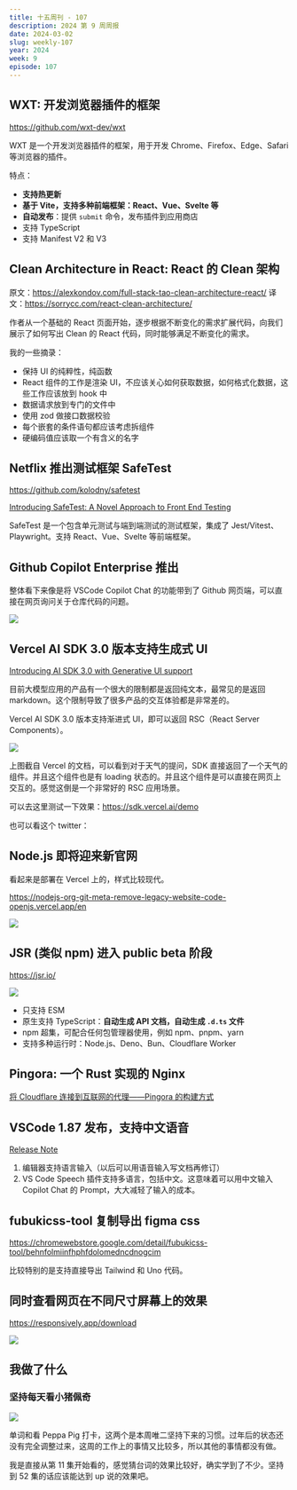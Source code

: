 ```yaml
---
title: 十五周刊 - 107
description: 2024 第 9 周周报
date: 2024-03-02
slug: weekly-107
year: 2024
week: 9
episode: 107
---
```


## WXT: 开发浏览器插件的框架

https://github.com/wxt-dev/wxt

WXT 是一个开发浏览器插件的框架，用于开发 Chrome、Firefox、Edge、Safari 等浏览器的插件。

特点：
- **支持热更新**
- **基于 Vite，支持多种前端框架：React、Vue、Svelte 等**
- **自动发布**：提供 `submit` 命令，发布插件到应用商店
- 支持 TypeScript
- 支持 Manifest V2 和 V3

## Clean Architecture in React: React 的 Clean 架构

原文：https://alexkondov.com/full-stack-tao-clean-architecture-react/
译文：https://sorrycc.com/react-clean-architecture/

作者从一个基础的 React 页面开始，逐步根据不断变化的需求扩展代码，向我们展示了如何写出 Clean 的 React 代码，同时能够满足不断变化的需求。

我的一些摘录：
- 保持 UI 的纯粹性，纯函数
- React 组件的工作是渲染 UI，不应该关心如何获取数据，如何格式化数据，这些工作应该放到 hook 中
- 数据请求放到专门的文件中
- 使用 zod 做接口数据校验
- 每个嵌套的条件语句都应该考虑拆组件
- 硬编码值应该取一个有含义的名字

## Netflix 推出测试框架 SafeTest

https://github.com/kolodny/safetest

[Introducing SafeTest: A Novel Approach to Front End Testing](https://netflixtechblog.com/introducing-safetest-a-novel-approach-to-front-end-testing-37f9f88c152d)

[](https://www.youtube.com/watch?v=Ae1Gk03S0Mg)

SafeTest 是一个包含单元测试与端到端测试的测试框架，集成了 Jest/Vitest、Playwright。支持 React、Vue、Svelte 等前端框架。

## Github Copilot Enterprise 推出

[](https://www.youtube.com/watch?v=vUX5u_4B2AM)

整体看下来像是将 VSCode Copilot Chat 的功能带到了 Github 网页端，可以直接在网页询问关于仓库代码的问题。

![](https://pocket.haydenhayden.com/blog/202403022109986.png)

## Vercel AI SDK 3.0 版本支持生成式 UI

[Introducing AI SDK 3.0 with Generative UI support](https://vercel.com/blog/ai-sdk-3-generative-ui)

目前大模型应用的产品有一个很大的限制都是返回纯文本，最常见的是返回 markdown。这个限制导致了很多产品的交互体验都是非常差的。

Vercel AI SDK 3.0 版本支持渐进式 UI，即可以返回 RSC（React Server Components）。

![](https://pocket.haydenhayden.com/blog/202403022120705.png)

上图截自 Vercel 的文档，可以看到对于天气的提问，SDK 直接返回了一个天气的组件。并且这个组件也是有 loading 状态的。并且这个组件是可以直接在网页上交互的。感觉这倒是一个非常好的 RSC 应用场景。

可以去这里测试一下效果：https://sdk.vercel.ai/demo

也可以看这个 twitter：

[](https://twitter.com/nicoalbanese10/status/1763645666159411599)

## Node.js 即将迎来新官网

看起来是部署在 Vercel 上的，样式比较现代。

https://nodejs-org-git-meta-remove-legacy-website-code-openjs.vercel.app/en

![](https://pocket.haydenhayden.com/blog/202403022131772.png)

## JSR (类似 npm) 进入 public beta 阶段

https://jsr.io/

![](https://pocket.haydenhayden.com/blog/202403022136269.png)

- 只支持 ESM
- 原生支持 TypeScript：**自动生成 API 文档，自动生成 `.d.ts` 文件**
- npm 超集，可配合任何包管理器使用，例如 npm、pnpm、yarn
- 支持多种运行时：Node.js、Deno、Bun、Cloudflare Worker

## Pingora: 一个 Rust 实现的 Nginx

[将 Cloudflare 连接到互联网的代理——Pingora 的构建方式](https://blog.cloudflare.com/zh-cn/how-we-built-pingora-the-proxy-that-connects-cloudflare-to-the-internet-zh-cn/)

## VSCode 1.87 发布，支持中文语音

[Release Note](https://code.visualstudio.com/updates/v1_87)

1. 编辑器支持语言输入（以后可以用语音输入写文档再修订）
2. VS Code Speech 插件支持多语言，包括中文。这意味着可以用中文输入 Copilot Chat 的 Prompt，大大减轻了输入的成本。

## fubukicss-tool 复制导出 figma css

https://chromewebstore.google.com/detail/fubukicss-tool/behnfolmiinfhphfdolomedncdnogcim

比较特别的是支持直接导出 Tailwind 和 Uno 代码。

[](https://twitter.com/CoooolXyh/status/1763089098901012660)

## 同时查看网页在不同尺寸屏幕上的效果

https://responsively.app/download

![](https://pocket.haydenhayden.com/blog/202403022208534.png)

## 我做了什么

### 坚持每天看小猪佩奇

![](https://pocket.haydenhayden.com/blog/202403022211538.png)

单词和看 Peppa Pig 打卡，这两个是本周唯二坚持下来的习惯。过年后的状态还没有完全调整过来，这周的工作上的事情又比较多，所以其他的事情都没有做。

我是直接从第 11 集开始看的，感觉猜台词的效果比较好，确实学到了不少。坚持到 52 集的话应该能达到 up 说的效果吧。
